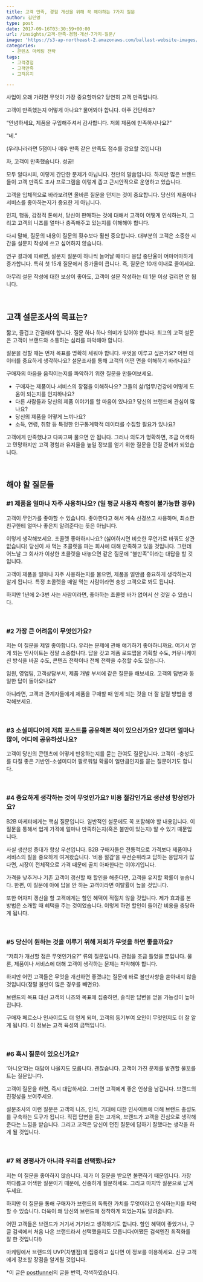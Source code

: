 ```yaml
---
title: 고객 만족, 경험 개선을 위해 꼭 해야하는 7가지 질문
author: 김민영
type: post
date: 2017-09-16T03:30:59+00:00
url: /insights/고객-만족-경험-개선-7가지-질문/
image: 'https://s3-ap-northeast-2.amazonaws.com/ballast-website-images/wp-content/uploads/2017/09/16122845/%EA%B3%A0%EA%B0%9D-%EA%B2%BD%ED%97%98-%EC%A7%88%EB%AC%B8-2.jpg'
categories:
  - 콘텐츠 마케팅 전략
tags:
  - 고객경험
  - 고객만족
  - 고객유지

---
```

사업이 오래 가려면 무엇이 가장 중요할까요? 당연히 고객 만족입니다.

고객이 만족했는지 어떻게 아나요? 물어봐야 합니다. 아주 간단하죠?

“안녕하세요, 제품을 구입해주셔서 감사합니다. 저희 제품에 만족하시나요?”

“네.”

(우리나라라면 5점이나 매우 만족 같은 만족도 점수를 강요할 것입니다)

자, 고객이 만족했습니다. 성공!

모두 알다시피, 이렇게 간단한 문제가 아닙니다. 천만의 말씀입니다. 하지만 많은 브랜드들이 고객 만족도 조사 프로그램을 이렇게 좁고 근시안적으로 운영하고 있습니다.

고객을 입체적으로 바라보려면 올바른 질문을 던지는 것이 중요합니다. 당신의 제품이나 서비스를 좋아하는지가 중요한 게 아닙니다.

인지, 행동, 감정적 톤에서, 당신이 판매하는 것에 대해서 고객이 어떻게 인식하는지, 그리고 고객의 니즈를 얼마나 충족해주고 있는지를 이해해야 합니다.

다시 말해, 질문의 내용이 질문의 횟수보다 훨씬 중요합니다. 대부분의 고객은 소중한 시간을 설문지 작성에 쓰고 싶어하지 않습니다.

연구 결과에 따르면, 설문지 질문이 하나씩 늘어날 때마다 응답 중단율이 어마어마하게 증가합니다. 특히 첫 15개 질문에서 증가율이 큽니다. 즉, 질문은 10개 이내로 줄이세요.

아무리 설문 작성에 대한 보상이 좋아도, 고객이 설문 작성하는 데 1분 이상 걸리면 안 됩니다.

&nbsp;

## 고객 설문조사의 목표는?

짧고, 즐겁고 간결해야 합니다. 질문 하나 하나 의미가 있어야 합니다. 최고의 고객 설문은 고객이 브랜드와 소통하는 심리를 파악해야 합니다.

질문을 정할 때는 먼저 목표를 명확히 세워야 합니다. 무엇을 이루고 싶은가요? 어떤 데이터를 중요하게 생각하나요? 설문조사를 통해 고객의 어떤 면을 이해하기 바라나요?

구매자의 마음을 움직이는지를 파악하기 위한 질문을 만들어보세요.

  * 구매자는 제품이나 서비스의 장점을 이해하나요? 그들의 삶/업무/건강에 어떻게 도움이 되는지를 인지하나요?
  * 다른 사람들과 당신의 제품 이야기를 할 마음이 있나요? 당신의 브랜드에 관심이 많나요?
  * 당신의 제품을 어떻게 느끼나요?
  * 소득, 연령, 취향 등 특정한 인구통계학적 데이터를 수집할 필요가 있나요?

고객에게 만족했냐고 다짜고짜 물으면 안 됩니다. 그러나 의도가 명확하면, 조금 어색하고 민망하지만 고객 경험과 유지율을 높일 정보를 얻기 위한 질문을 던질 준비가 되었습니다.

&nbsp;

## 해야 할 질문들

### #1 제품을 얼마나 자주 사용하나요? (일 평균 사용자 측정이 불가능한 경우)

고객이 무언가를 좋아할 수 있습니다. 좋아한다고 해서 계속 신경쓰고 사용하며, 최소한 친구한테 얼마나 좋은지 알려준다는 뜻은 아닙니다.

이렇게 생각해보세요. 초콜렛 좋아하시나요? (싫어하시면 비슷한 무언가로 바꿔도 상관 없습니다) 당신이 사 먹는 초콜렛을 파는 회사에 대해 만족하고 있을 것입니다. 그런데 어느날 그 회사가 이상한 초콜렛을 내놓으면 같은 질문에 “불만족”이라는 대답을 할 것입니다.

고객이 제품을 얼마나 자주 사용하는지를 물으면, 제품을 얼만큼 중요하게 생각하는지 알게 됩니다. 특정 초콜렛을 매일 먹는 사람이라면 충성 고객으로 봐도 됩니다.

하지만 1년에 2-3번 사는 사람이라면, 좋아하는 초콜렛 바가 없어서 산 것일 수 있습니다.

&nbsp;

### #2 가장 큰 어려움이 무엇인가요?

저는 이 질문을 제일 좋아합니다. 우리는 문제에 관해 얘기하기 좋아하니까요. 여기서 얻게 되는 인사이트는 정말 소중합니다. 답을 갖고 제품 로드맵을 기획할 수도, 커뮤니케이션 방식을 바꿀 수도, 콘텐츠 전략이나 전체 전략을 수정할 수도 있습니다.

임원, 영업팀, 고객상담부서, 제품 개발 부서에 같은 질문을 해보세요. 고객의 답변과 동일한 답이 돌아오나요?

아니라면, 고객과 관계자들에게 제품을 구매할 때 얻게 되는 것을 더 잘 알릴 방법을 생각해보세요.

&nbsp;

### #3 소셜미디어에 저희 포스트를 공유해본 적이 있으신가요? 있다면 얼마나 많이, 어디에 공유하셨나요?

고객이 당신의 콘텐츠에 어떻게 반응하는지를 묻는 관여도 질문입니다. 고객이 -충성도를 다질 좋은 기반인-소셜미디어 팔로워일 확률이 얼만큼인지를 묻는 질문이기도 합니다.

&nbsp;

### #4 중요하게 생각하는 것이 무엇인가요? 비용 절감인가요 생산성 향상인가요?

B2B 마케터에게는 핵심 질문입니다. 일반적인 설문에도 꼭 포함해야 할 내용입니다. 이 질문을 통해서 업계 가격에 얼마나 만족하는지(혹은 불만이 있는지) 알 수 있기 때문입니다.

사실 생산성 증대가 항상 우선입니다. B2B 구매자들은 전통적으로 가격보다 제품이나 서비스의 질을 중요하게 여겨왔습니다. ‘비용 절감’을 우선순위라고 답하는 응답자가 많다면, 시장이 전체적으로 가격 때문에 골치 아파한다는 이야기입니다.

가격을 낮추거나 기존 고객이 갱신할 때 할인을 해준다면, 고객을 유지할 확률이 높습니다. 한편, 이 질문에 아예 답을 안 하는 고객이라면 이탈률이 높을 것입니다.

또한 어차피 갱신을 할 고객에게는 할인 혜택이 적절치 않을 것입니다. 제가 효과를 본 방법은 소개할 때 혜택을 주는 것이었습니다. 이렇게 하면 할인이 들어간 비용을 충당하게 됩니다.

&nbsp;

### #5 당신이 원하는 것을 이루기 위해 저희가 무엇을 하면 좋을까요?

“저희가 개선할 점은 무엇인가요?” 류의 질문입니다. 관점을 조금 틀었을 뿐입니다. 물론, 제품이나 서비스에 대해 고객이 생각하는 문제는 파악해야 합니다.

하지만 어떤 고객들은 무엇을 개선하면 좋겠냐는 질문에 바로 불만사항을 쏟아내지 않을 것입니다(정말 불만이 많은 경우를 빼면요).

브랜드의 목표 대신 고객의 니즈와 목표에 집중하면, 솔직한 답변을 얻을 가능성이 높아집니다.

구매자 페르소나 인사이트도 더 얻게 되며, 고객의 동기부여 요인이 무엇인지도 더 잘 알게 됩니다. 이 정보는 고객 육성의 금맥입니다.

&nbsp;

### #6 혹시 질문이 있으신가요?

‘아니오’라는 대답이 나올지도 모릅니다. 괜찮습니다. 고객이 가진 문제를 발견할 물꼬를 트는 질문입니다.

고객이 질문을 하면, 즉시 대답하세요. 그러면 고객에게 좋은 인상을 남깁니다. 브랜드의 진정성을 보여주세요.

설문조사의 이런 질문은 고객의 니즈, 인식, 기대에 대한 인사이트에 더해 브랜드 충성도를 구축하는 도구가 됩니다. 직접 답변을 듣는 고개윽, 브랜드가 고객을 진심으로 생각해준다는 느낌을 받습니다. 그리고 고객은 당신이 던진 질문에 답하기 잘했다는 생각을 하게 될 것입니다.

&nbsp;

### #7 왜 경쟁사가 아니라 우리를 선택했나요?

저는 이 질문을 좋아하지 않습니다. 제가 이 질문을 받으면 불편하기 때문입니다. 가장 까다롭고 어색한 질문이기 때문에, 신중하게 질문하세요. 그리고 마지막 질문으로 남겨두세요.

하지만 이 질문을 통해 구매자가 브랜드의 독특한 가치를 무엇이라고 인식하는지를 파악할 수 있습니다. 더욱이 왜 당신의 브랜드에 정착하게 되었는지도 알려줍니다.

어떤 고객들은 브랜드가 거기서 거기라고 생각하기도 합니다. 할인 혜택이 좋았거나, 구글 검색에서 처음 나온 브랜드라서 선택했을지도 모릅니다(어쨌든 검색엔진 최적화를 잘 한 것입니다!)

마케팅에서 브랜드의 UVP(차별점)에 집중하고 싶다면 이 정보를 이용하세요. 신규 고객에게 강조할 장점을 알게될 것입니다.

*이 글은 [postfunnel][1]의 글을 번역, 각색하였습니다.

 [1]: https://postfunnel.com